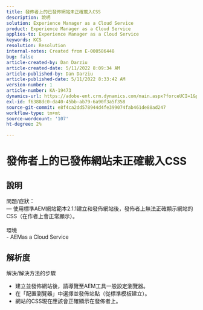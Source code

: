 ```yaml
---
title: 發佈者上的已發佈網站未正確載入CSS
description: 說明
solution: Experience Manager as a Cloud Service
product: Experience Manager as a Cloud Service
applies-to: Experience Manager as a Cloud Service
keywords: KCS
resolution: Resolution
internal-notes: Created from E-000586448
bug: false
article-created-by: Dan Darziu
article-created-date: 5/11/2022 8:09:34 AM
article-published-by: Dan Darziu
article-published-date: 5/11/2022 8:33:42 AM
version-number: 1
article-number: KA-19473
dynamics-url: https://adobe-ent.crm.dynamics.com/main.aspx?forceUCI=1&pagetype=entityrecord&etn=knowledgearticle&id=f8aa2bad-01d1-ec11-a7b5-00224809c556
exl-id: f6388dc0-da40-45bb-ab79-6a90f3a5f358
source-git-commit: e8f4ca2dd578944d4fe399074fab461de88ad247
workflow-type: tm+mt
source-wordcount: '107'
ht-degree: 2%

---
```


# 發佈者上的已發佈網站未正確載入CSS

## 說明

問題/症狀：<br> — 使用標準AEM網站範本2.1.1建立和發佈網站後，發佈者上無法正確顯示網站的CSS（在作者上會正常顯示）。<br><br>環境<br>- AEMas a Cloud Service

## 解析度


解決/解決方法的步驟
- 建立並發佈網站後，請導覽至AEM工具一般設定瀏覽器。
- 在「配置瀏覽器」中選擇並發佈站點（從標準模板建立）。
- 網站的CSS現在應該會正確顯示在發佈者上。
